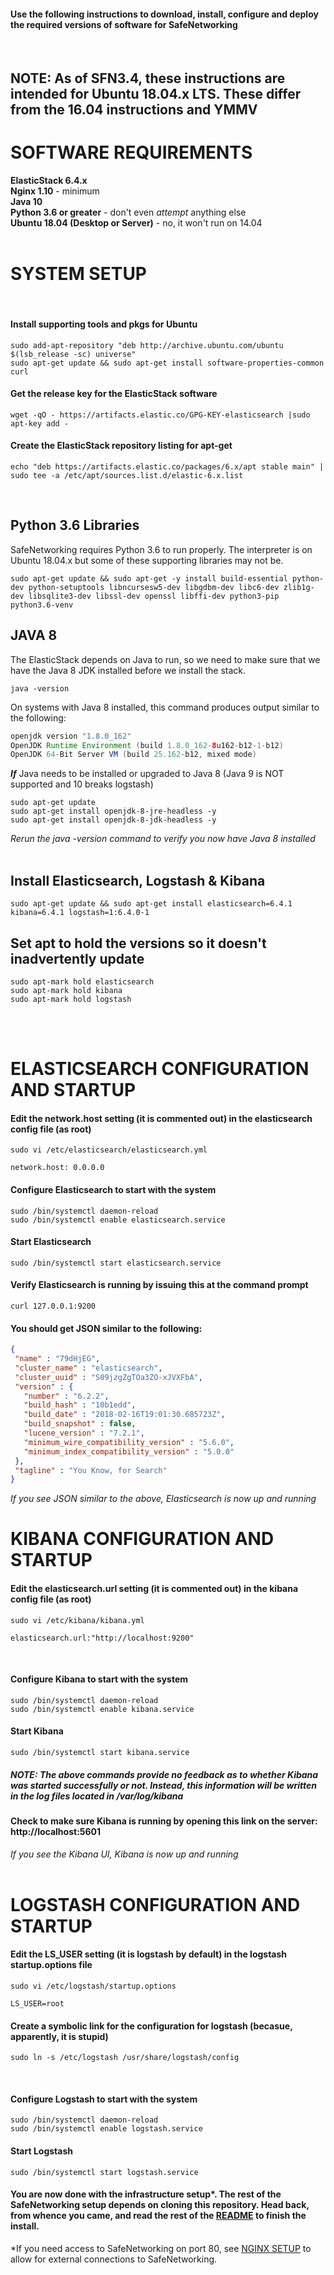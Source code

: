 #### Use the following instructions to download, install, configure and deploy the required versions of software for SafeNetworking
<br/>

## NOTE:  As of SFN3.4, these instructions are intended for Ubuntu 18.04.x LTS.  These differ from the 16.04 instructions and YMMV

# SOFTWARE REQUIREMENTS
**ElasticStack 6.4.x**  <br/>
**Nginx 1.10** - minimum<br/>
**Java 10**<br/>
**Python 3.6 or greater** - don't even *attempt* anything else<br/>
**Ubuntu 18.04 (Desktop or Server)** - no, it won't run on 14.04<br/>
<br/>

# SYSTEM SETUP 
</br>

#### Install supporting tools and pkgs for Ubuntu
```
sudo add-apt-repository "deb http://archive.ubuntu.com/ubuntu $(lsb_release -sc) universe"
sudo apt-get update && sudo apt-get install software-properties-common curl 
```

#### Get the release key for the ElasticStack software
```
wget -qO - https://artifacts.elastic.co/GPG-KEY-elasticsearch |sudo apt-key add -
```

#### Create the ElasticStack repository listing for apt-get
```
echo "deb https://artifacts.elastic.co/packages/6.x/apt stable main" | sudo tee -a /etc/apt/sources.list.d/elastic-6.x.list
```
</br>


## Python 3.6 Libraries
SafeNetworking requires Python 3.6 to run properly. The interpreter is on Ubuntu 18.04.x but some of these supporting libraries may not be.<br/>
```
sudo apt-get update && sudo apt-get -y install build-essential python-dev python-setuptools libncursesw5-dev libgdbm-dev libc6-dev zlib1g-dev libsqlite3-dev libssl-dev openssl libffi-dev python3-pip  python3.6-venv
```

## JAVA 8
The ElasticStack depends on Java to run, so we need to make sure that we have the Java 8 JDK installed before we install the stack.  
```
java -version
```
On systems with Java 8 installed, this command produces output similar to the following:
```java
openjdk version "1.8.0_162"
OpenJDK Runtime Environment (build 1.8.0_162-8u162-b12-1-b12)
OpenJDK 64-Bit Server VM (build 25.162-b12, mixed mode)
```
***If*** Java needs to be installed or upgraded to Java 8 (Java 9 is NOT supported and 10 breaks logstash)
```
sudo apt-get update
sudo apt-get install openjdk-8-jre-headless -y
sudo apt-get install openjdk-8-jdk-headless -y
```
*Rerun the java -version command to verify you now have Java 8 installed*
</br>
</br>

## Install Elasticsearch, Logstash & Kibana
```
sudo apt-get update && sudo apt-get install elasticsearch=6.4.1 kibana=6.4.1 logstash=1:6.4.0-1
```

## Set apt to hold the versions so it doesn't inadvertently update
```
sudo apt-mark hold elasticsearch
sudo apt-mark hold kibana
sudo apt-mark hold logstash
```

</br>
</br>



# ELASTICSEARCH CONFIGURATION AND STARTUP

#### Edit the network.host setting (it is commented out) in the elasticsearch config file (as root)
```
sudo vi /etc/elasticsearch/elasticsearch.yml 
```

```network.host: 0.0.0.0```
</br>

#### Configure Elasticsearch to start with the system
```
sudo /bin/systemctl daemon-reload
sudo /bin/systemctl enable elasticsearch.service
```

#### Start Elasticsearch
```
sudo /bin/systemctl start elasticsearch.service
```

#### Verify Elasticsearch is running by issuing this at the command prompt
```
curl 127.0.0.1:9200
```
#### You should get JSON similar to the following:
```json
{
 "name" : "79dHjEG",
 "cluster_name" : "elasticsearch",
 "cluster_uuid" : "S09jzgZgTOa3ZO-xJVXFbA",
 "version" : {
   "number" : "6.2.2",
   "build_hash" : "10b1edd",
   "build_date" : "2018-02-16T19:01:30.685723Z",
   "build_snapshot" : false,
   "lucene_version" : "7.2.1",
   "minimum_wire_compatibility_version" : "5.6.0",
   "minimum_index_compatibility_version" : "5.0.0"
 },
 "tagline" : "You Know, for Search"
}
```
*If you see JSON similar to the above, Elasticsearch is now up and running*




# KIBANA CONFIGURATION AND STARTUP
#### Edit the elasticsearch.url setting (it is commented out) in the kibana config file (as root)
```
sudo vi /etc/kibana/kibana.yml 
```
```elasticsearch.url:"http://localhost:9200"```

</br>

#### Configure Kibana to start with the system
```
sudo /bin/systemctl daemon-reload
sudo /bin/systemctl enable kibana.service
```

#### Start Kibana
```
sudo /bin/systemctl start kibana.service
```

##### NOTE: The above commands provide no feedback as to whether Kibana was started successfully or not. Instead, this information will be written in the log files located in /var/log/kibana

#### Check to make sure Kibana is running by opening this link on the server: http://localhost:5601

*If you see the Kibana UI, Kibana is now up and running*
</br>
</br>


# LOGSTASH CONFIGURATION AND STARTUP
#### Edit the LS_USER setting (it is logstash by default) in the logstash startup.options file 
```
sudo vi /etc/logstash/startup.options
```
```LS_USER=root```

#### Create a symbolic link for the configuration for logstash (becasue, apparently, it is stupid)
```
sudo ln -s /etc/logstash /usr/share/logstash/config
```
</br>


#### Configure Logstash to start with the system
```
sudo /bin/systemctl daemon-reload
sudo /bin/systemctl enable logstash.service
```

#### Start Logstash
```
sudo /bin/systemctl start logstash.service
```


#### You are now done with the infrastructure setup*.  The rest of the SafeNetworking setup depends on cloning this repository.  Head back, from whence you came, and read the rest of the [README](https://github.com/PaloAltoNetworks/safe-networking) to finish the install.  

\*If you need access to SafeNetworking on port 80, see [NGINX SETUP](https://github.com/PaloAltoNetworks/safe-networking/wiki/NGINX-Setup) to allow for external connections to SafeNetworking.